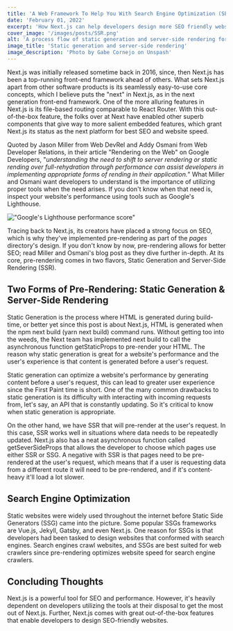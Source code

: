 ```yaml
---
title: 'A Web Framework To Help You With Search Engine Optimization (SEO)'
date: 'February 01, 2022'
excerpt: 'How Next.js can help developers design more SEO friendly websites.'
cover_image: '/images/posts/SSR.png'
alt: 'A process flow of static generation and server-side rendering for SEO friendly websites.'
image_title: 'Static generation and server-side rendering'
image_description: 'Photo by Gabe Cornejo on Unspash'
---
```


Next.js was initially released sometime back in 2016, since, then Next.js has been a top-running front-end framework ahead of others. What sets Next.js apart from other software products is its seamlessly easy-to-use core concepts, which I believe puts the "next" in Next.js, as in the next generation front-end framework. One of the more alluring features in Next.js is its file-based routing comparable to React Router. With this out-of-the-box feature, the folks over at Next have enabled other superb components that give way to more salient embedded features, which grant Next.js its status as the next platform for best SEO and website speed.

Quoted by Jason Miller from Web DevRel and Addy Osmani from Web Developer Relations, in their article "Rendering on the Web" on Google Developers, "*understanding the need to shift to server rendering or static rending over full-rehydration through performance can assist developers in implementing appropriate forms of rending in their application.*" What Miller and Osmani want developers to understand is the importance of utilizing proper tools when the need arises. If you don't know when that need is, inspect your website's performance using tools such as Google's Lighthouse.

!["Google's Lighthouse performance score"](https://cdn-images-1.medium.com/max/1200/1*tXXS2-1u9jIkUy7q3Ie68g.jpeg 'Lighthouse performance score')


Tracing back to Next.js, its creators have placed a strong focus on SEO, which is why they've implemented pre-rendering as part of the *pages* directory's design. If you don't know by now, pre-rendering allows for better SEO; read Miller and Osmani's blog post as they dive further in-depth. At its core, pre-rendering comes in two flavors, Static Generation and Server-Side Rendering (SSR).

## Two Forms of Pre-Rendering: Static Generation & Server-Side Rendering

Static Generation is the process where HTML is generated during build-time, or better yet since this post is about Next.js, HTML is generated when the npm next build (yarn next build) command runs. Without getting too into the weeds, the Next team has implemented next build to call the asynchronous function getStaticProps to pre-render your HTML. The reason why static generation is great for a website's performance and the user's experience is that content is generated before a user's request.

Static generation can optimize a website's performance by generating content before a user's request, this can lead to greater user experience since the First Paint time is short. One of the many common drawbacks to static generation is its difficulty with interacting with incoming requests from, let's say, an API that is constantly updating. So it's critical to know when static generation is appropriate.

On the other hand, we have SSR that will pre-render at the user's request. In this case, SSR works well in situations where data needs to be repeatedly updated. Next.js also has a neat asynchronous function called getSeverSideProps that allows the developer to choose which pages use either SSR or SSG. A negative with SSR is that pages need to be pre-rendered at the user's request, which means that if a user is requesting data from a different route it will need to be pre-rendered, and if it's content-heavy it'll load a lot slower.

## Search Engine Optimization

Static websites were widely used throughout the internet before Static Side Generators (SSG) came into the picture. Some popular SSGs frameworks are Vue.js, Jekyll, Gatsby, and even Next.js. One reason for SSGs is that developers had been tasked to design websites that conformed with search engines. Search engines crawl websites, and SSGs are best suited for web crawlers since pre-rendering optimizes website speed for search engine crawlers.

## Concluding Thoughts

Next.js is a powerful tool for SEO and performance. However, it's heavily dependent on developers utilizing the tools at their disposal to get the most out of Next.js. Further, Next.js comes with great out-of-the-box features that enable developers to design SEO-friendly websites.